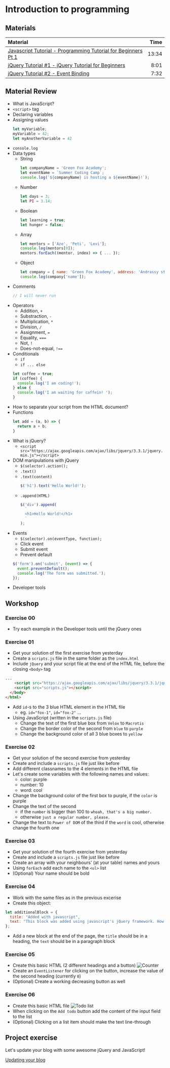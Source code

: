 # Introduction to programming

## Materials
| Material | Time |
|:-------- | ----:|
|[Javascript Tutorial - Programming Tutorial for Beginners Pt 1](https://www.youtube.com/watch?v=vZBCTc9zHtI)| 13:34 |
|[jQuery Tutorial #1 - jQuery Tutorial for Beginners](https://www.youtube.com/watch?v=hMxGhHNOkCU)| 8:01 |
|[jQuery Tutorial #2 - Event Binding](https://www.youtube.com/watch?v=G-POtu9J-m4)| 7:32 |

## Material Review

- What is JavaScript?
- `<script>` tag
- Declaring variables
- Assigning values
  ```javascript
  let myVariable;
  myVariable = 42;
  let myAnotherVariable = 42
  ```
- `console.log`
- Data types
  - String
    ```javascript
    let companyName = 'Green Fox Academy';
    let eventName = `Summer Coding Camp`;
    console.log(`${companyName} is hosting a ${eventName}!`);
    ```
  - Number
    ```javascript
    let days = 3;
    let PI = 3.14;
    ```
  - Boolean
    ```javascript
    let learning = true;
    let hunger = false;
    ```
  - Array
    ```javascript
    let mentors = ['Aze', 'Peti', 'Levi'];
    console.log(mentors[0]);
    mentors.forEach((mentor, index) => { ... });
    ```
  - Object
    ```javascript
    let company = { name: 'Green Fox Academy', address: 'Andrassy street 66' };
    console.log(company['name']);
    ```
- Comments
  ```javascript
  // I will never run
  ```
- Operators
  - Addition, `+`
  - Substraction, `-`
  - Multiplication, `*`
  - Division, `/`
  - Assignment, `=`
  - Equality, `===`
  - Not, `!`
  - Does-not-equal, `!==`
- Conditionals
  - `if`
  - `if ... else`
  ```javascript
  let coffee = true;
  if (coffee) {
    console.log('I am coding!');
  } else {
    console.log('I am waiting for caffein! ');
  }
  ```
- How to separate your script from the HTML document?
- Functions
  ```javascript
  let add = (a, b) => {
    return a + b;
  }
  ```
- What is jQuery?
  - `<script src="https://ajax.googleapis.com/ajax/libs/jquery/3.3.1/jquery.min.js"></script>`
- DOM manipulations with jQuery
  - `$(selector).action();`
  - `.text()`
  - `.text(content)`
    ```javascript
    $('h1').text('Hello World!');
    ```
  - `.append(HTML)`
    ```javascript
    $('div').append(
      `
      <h1>Hello World!</h1>
      `
    );
    ```
- Events
  - `$(selector).on(eventType, function);`
  - Click event
  - Submit event
  - Prevent default
  ```javascript
  $('form').on('submit', (event) => {
    event.preventDefault();
    console.log('The form was submitted.');
  });
  ```
- Developer tools

## Workshop

### Exercise 00
- Try each example in the Developer tools until the jQuery ones

### Exercise 01
- Get your solution of the first exercise from yesterday
- Create a `scripts.js` file in the same folder as the `index.html`
- Include `jQuery` and your script file at the end of the HTML file, before the closing `<body>` tag
```html
...
    <script src="https://ajax.googleapis.com/ajax/libs/jquery/3.3.1/jquery.min.js"></script>
    <script src="scripts.js"></script>
  </body>
</html>
```
- Add `id`-s to the 3 blue HTML element in the HTML file
  - eg. `id="fox-1"`, `id="fox-2"` ...
- Using JavaScript (written in the `scripts.js` file)
  - Change the text of the first blue box from `Velox` to `Macrotis`
  - Change the border color of the second from `blue` to `purple`
  - Change the background color of all 3 blue boxes to `yellow`

### Exercise 02
- Get your solution of the second exercise from yesterday
- Create and include a `scripts.js` file just like before
- Add different classnames to the 4 elements in the HTML file
- Let's create some variables with the following names and values:
  - color: purple
  - number: 10
  - word: cool
- Change the background color of the first box to purple, if the `color` is purple
- Change the text of the second
  - if the `number` is bigger than 100 to `whoah, that's a big number.`
  - otherwise `just a regular number, please.`
- Change the text to `Power of DOM` of the third if the `word` is cool, otherwise change the fourth one

### Exercise 03
- Get your solution of the fourth exercise from yesterday
- Create and include a `scripts.js` file just like before
- Create an array with your neighbours' (at your table) names and yours
- Using `forEach` add each name to the `<ul>` list
- (Optional) Your name should be bold

### Exercise 04
- Work with the same files as in the previous excerise
- Create this object:
```javascript
let additionalBlock = {
  title: "Added with javascript",
  text: "This block was added using javascript's jQuery framework. How awesome!"
};
```
- Add a new block at the end of the page, the `title` should be in a heading, the `text` should be in a paragraph block

### Exercise 05
- Create this basic HTML (2 different headings and a button)
![Counter](assets/js-ex5.png)
- Create an `EventListener` for clicking on the button, increase the value of the second heading (currently `0`)
- (Optional) Create a working decreasing button as well

### Exercise 06
- Create this basic HTML file
![Todo list](assets/js-ex6.png)
- When clicking on the `Add todo` button add the content of the input field to the list
- (Optional) Clicking on a list item should make the text line-through

## Project exercise

Let's update your blog with some awesome jQuery and JavaScript!

[Updating your blog](update-blog-project.md)